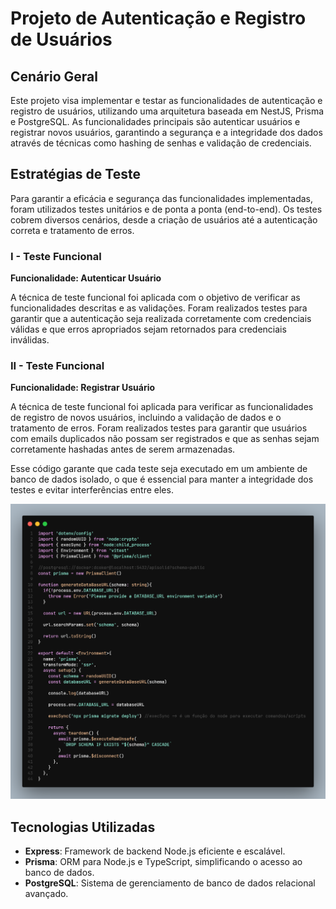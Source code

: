 # Projeto de Autenticação e Registro de Usuários

## Cenário Geral

Este projeto visa implementar e testar as funcionalidades de autenticação e registro de usuários, utilizando uma arquitetura baseada em NestJS, Prisma e PostgreSQL. As funcionalidades principais são autenticar usuários e registrar novos usuários, garantindo a segurança e a integridade dos dados através de técnicas como hashing de senhas e validação de credenciais.

## Estratégias de Teste

Para garantir a eficácia e segurança das funcionalidades implementadas, foram utilizados testes unitários e de ponta a ponta (end-to-end). Os testes cobrem diversos cenários, desde a criação de usuários até a autenticação correta e tratamento de erros.

### I - Teste Funcional

**Funcionalidade: Autenticar Usuário**

A técnica de teste funcional foi aplicada com o objetivo de verificar as funcionalidades descritas e as validações. Foram realizados testes para garantir que a autenticação seja realizada corretamente com credenciais válidas e que erros apropriados sejam retornados para credenciais inválidas.

### II - Teste Funcional

**Funcionalidade: Registrar Usuário**

A técnica de teste funcional foi aplicada para verificar as funcionalidades de registro de novos usuários, incluindo a validação de dados e o tratamento de erros. Foram realizados testes para garantir que usuários com emails duplicados não possam ser registrados e que as senhas sejam corretamente hashadas antes de serem armazenadas.

Esse código garante que cada teste seja executado em um ambiente de banco de dados isolado, o que é essencial para manter a integridade dos testes e evitar interferências entre eles.

![Descrição da Imagem](assets/ttd.png)

## Tecnologias Utilizadas

- **Express**: Framework de backend Node.js eficiente e escalável.
- **Prisma**: ORM para Node.js e TypeScript, simplificando o acesso ao banco de dados.
- **PostgreSQL**: Sistema de gerenciamento de banco de dados relacional avançado.

